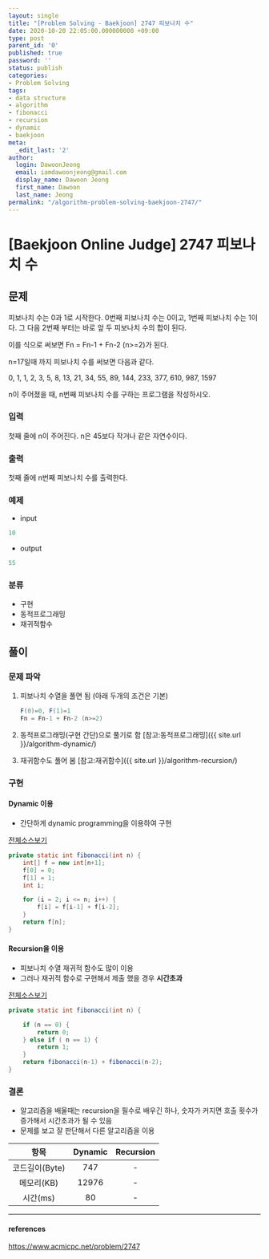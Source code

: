 ```yaml
---
layout: single
title: "[Problem Solving - Baekjoon] 2747 피보나치 수"
date: 2020-10-20 22:05:00.000000000 +09:00
type: post
parent_id: '0'
published: true
password: ''
status: publish
categories:
- Problem Solving
tags:
- data structure
- algorithm
- fibonacci
- recursion
- dynamic
- baekjoon
meta:
  _edit_last: '2'
author:
  login: DawoonJeong
  email: iamdawoonjeong@gmail.com
  display_name: Dawoon Jeong
  first_name: Dawoon
  last_name: Jeong
permalink: "/algorithm-problem-solving-baekjoon-2747/"
---
```

# [Baekjoon Online Judge] 2747 피보나치 수

## 문제
피보나치 수는 0과 1로 시작한다. 0번째 피보나치 수는 0이고, 1번째 피보나치 수는 1이다. 그 다음 2번째 부터는 바로 앞 두 피보나치 수의 합이 된다.

이를 식으로 써보면 Fn = Fn-1 + Fn-2 (n>=2)가 된다.

n=17일때 까지 피보나치 수를 써보면 다음과 같다.

0, 1, 1, 2, 3, 5, 8, 13, 21, 34, 55, 89, 144, 233, 377, 610, 987, 1597

n이 주어졌을 때, n번째 피보나치 수를 구하는 프로그램을 작성하시오.

### 입력
첫째 줄에 n이 주어진다. n은 45보다 작거나 같은 자연수이다.

### 출력
첫째 줄에 n번째 피보나치 수를 출력한다.

### 예제
- input
```java
10
```

- output
```java
55
```

### 분류
- 구현
- 동적프로그래밍
- 재귀적함수


## 풀이

### 문제 파악
1. 피보나치 수열을 풀면 됨 (아래 두개의 조건은 기본)
	```java
	F(0)=0, F(1)=1
	Fn = Fn-1 + Fn-2 (n>=2)
	```
2. 동적프로그래밍(구현 간단)으로 풀기로 함
[참고:동적프로그래밍]({{ site.url }}/algorithm-dynamic/)

3. 재귀함수도 풀어 봄
[참고:재귀함수]({{ site.url }}/algorithm-recursion/)


### 구현

#### Dynamic 이용
- 간단하게 dynamic programming을 이용하여 구현

[전체소스보기](https://github.com/devvoon/java-datastructure-algorithm/blob/master/java-algorithm-problem-solving/src/baekjoon/problem2747/Main.java)

```java
private static int fibonacci(int n) {
    int[] f = new int[n+1];
    f[0] = 0;
    f[1] = 1;
    int i;

    for (i = 2; i <= n; i++) {
        f[i] = f[i-1] + f[i-2];
    }
    return f[n];
}
```


#### Recursion을 이용
- 피보나치 수열 재귀적 함수도 많이 이용
- 그러나 재귀적 함수로 구현해서 제출 했을 경우 **시간초과**

[전체소스보기](https://github.com/devvoon/java-datastructure-algorithm/blob/master/java-algorithm-problem-solving/src/baekjoon/problem2747/MainRecursion.java)

```java
private static int fibonacci(int n) {

    if (n == 0) {
        return 0;
    } else if ( n == 1) {
        return 1;
    }
    return fibonacci(n-1) + fibonacci(n-2);
}
```

### 결론
- 알고리즘을 배울때는 recursion을 필수로 배우긴 하나, 숫자가 커지면 호출 횟수가 증가해서 시간초과가 될 수 있음
- 문제를 보고 잘 판단해서 다른 알고리즘을 이용


| 항목	   | Dynamic |  Recursion |
|:--------:|:--------:|:--------:|
|  코드길이(Byte) |  747    |   - 	|
|  메모리(KB) 	 |  12976 	|  - 	|
|  시간(ms) 	     |  80	|  -   	|


---

#### references
<https://www.acmicpc.net/problem/2747>
